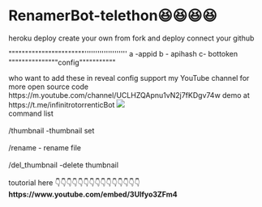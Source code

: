# RenamerBot-telethon😆😆😆😆
heroku deploy create your own from fork and deploy connect your github
<p>
"""""""""""""""""""""""''''''''''''''''''''
a -appid
b - apihash 
c- bottoken """""""""""""""config"""""""""""
  </p>
who want to add these in reveal config
support my YouTube channel for more open source code 
https://m.youtube.com/channel/UCLHZQApnu1vN2j7fKDgv74w
demo at https://t.me/infinitrotorrenticBot
<img src="hub.com/Nirmalraj10567/zee5-dl-bot/raw/main/Download/2020-11-29_13_24_35.jpg"></img>
<br>command list</br>
<br>/thumbnail  -thumbnail set</br>
<br>/rename - rename file</br>
<br>/del_thumbnail -delete thumbnail</br>
<br>toutorial here 👇👇👇👇👇👇👇👇👇👇👇👇👇👇👇</br>
<B>https://www.youtube.com/embed/3Ulfyo3ZFm4</B>
